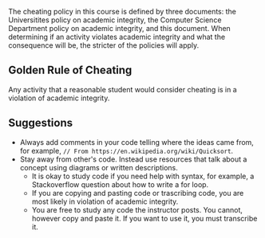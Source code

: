The cheating policy in this course is defined by three documents: the Universitites policy on academic integrity, the Computer Science Department policy on academic integrity, and this document. When determining if an activity violates academic integrity and what the consequence will be, the stricter of the policies will apply.

 
## Golden Rule of Cheating

Any activity that a reasonable student would consider cheating is in a violation of academic integrity.

## Suggestions

- Always add comments in your code telling where the ideas came from, for example, `// From https://en.wikipedia.org/wiki/Quicksort`.
- Stay away from other's code. Instead use resources that talk about a concept using diagrams or written descriptions.
  - It is okay to study code if you need help with syntax, for example, a Stackoverflow question about how to write a for loop.
  - If you are copying and pasting code or trascribing code, you are most likely in violation of academic integrity.
  - You are free to study any code the instructor posts. You cannot, however copy and paste it. If you want to use it, you must transcribe it.

